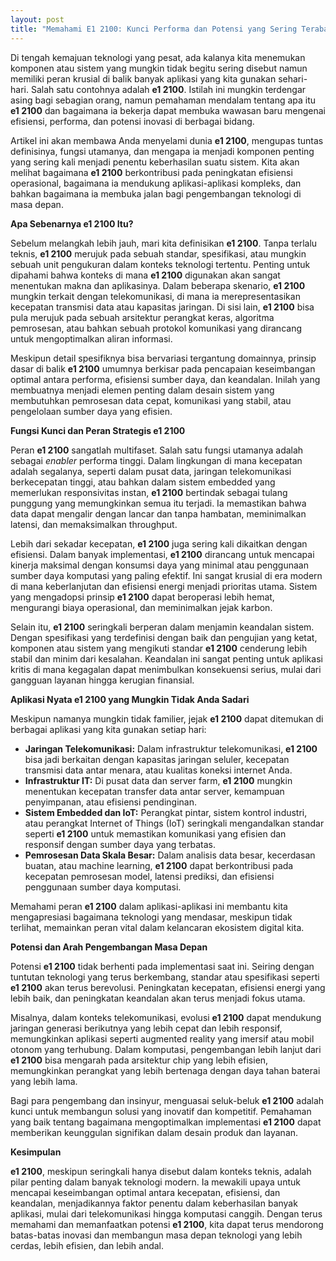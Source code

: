 ```yaml
---
layout: post
title: "Memahami E1 2100: Kunci Performa dan Potensi yang Sering Terabaikan"
---
```


Di tengah kemajuan teknologi yang pesat, ada kalanya kita menemukan komponen atau sistem yang mungkin tidak begitu sering disebut namun memiliki peran krusial di balik banyak aplikasi yang kita gunakan sehari-hari. Salah satu contohnya adalah **e1 2100**. Istilah ini mungkin terdengar asing bagi sebagian orang, namun pemahaman mendalam tentang apa itu **e1 2100** dan bagaimana ia bekerja dapat membuka wawasan baru mengenai efisiensi, performa, dan potensi inovasi di berbagai bidang.

Artikel ini akan membawa Anda menyelami dunia **e1 2100**, mengupas tuntas definisinya, fungsi utamanya, dan mengapa ia menjadi komponen penting yang sering kali menjadi penentu keberhasilan suatu sistem. Kita akan melihat bagaimana **e1 2100** berkontribusi pada peningkatan efisiensi operasional, bagaimana ia mendukung aplikasi-aplikasi kompleks, dan bahkan bagaimana ia membuka jalan bagi pengembangan teknologi di masa depan.

**Apa Sebenarnya e1 2100 Itu?**

Sebelum melangkah lebih jauh, mari kita definisikan **e1 2100**. Tanpa terlalu teknis, **e1 2100** merujuk pada sebuah standar, spesifikasi, atau mungkin sebuah unit pengukuran dalam konteks teknologi tertentu. Penting untuk dipahami bahwa konteks di mana **e1 2100** digunakan akan sangat menentukan makna dan aplikasinya. Dalam beberapa skenario, **e1 2100** mungkin terkait dengan telekomunikasi, di mana ia merepresentasikan kecepatan transmisi data atau kapasitas jaringan. Di sisi lain, **e1 2100** bisa pula merujuk pada sebuah arsitektur perangkat keras, algoritma pemrosesan, atau bahkan sebuah protokol komunikasi yang dirancang untuk mengoptimalkan aliran informasi.

Meskipun detail spesifiknya bisa bervariasi tergantung domainnya, prinsip dasar di balik **e1 2100** umumnya berkisar pada pencapaian keseimbangan optimal antara performa, efisiensi sumber daya, dan keandalan. Inilah yang membuatnya menjadi elemen penting dalam desain sistem yang membutuhkan pemrosesan data cepat, komunikasi yang stabil, atau pengelolaan sumber daya yang efisien.

**Fungsi Kunci dan Peran Strategis e1 2100**

Peran **e1 2100** sangatlah multifaset. Salah satu fungsi utamanya adalah sebagai *enabler* performa tinggi. Dalam lingkungan di mana kecepatan adalah segalanya, seperti dalam pusat data, jaringan telekomunikasi berkecepatan tinggi, atau bahkan dalam sistem embedded yang memerlukan responsivitas instan, **e1 2100** bertindak sebagai tulang punggung yang memungkinkan semua itu terjadi. Ia memastikan bahwa data dapat mengalir dengan lancar dan tanpa hambatan, meminimalkan latensi, dan memaksimalkan throughput.

Lebih dari sekadar kecepatan, **e1 2100** juga sering kali dikaitkan dengan efisiensi. Dalam banyak implementasi, **e1 2100** dirancang untuk mencapai kinerja maksimal dengan konsumsi daya yang minimal atau penggunaan sumber daya komputasi yang paling efektif. Ini sangat krusial di era modern di mana keberlanjutan dan efisiensi energi menjadi prioritas utama. Sistem yang mengadopsi prinsip **e1 2100** dapat beroperasi lebih hemat, mengurangi biaya operasional, dan meminimalkan jejak karbon.

Selain itu, **e1 2100** seringkali berperan dalam menjamin keandalan sistem. Dengan spesifikasi yang terdefinisi dengan baik dan pengujian yang ketat, komponen atau sistem yang mengikuti standar **e1 2100** cenderung lebih stabil dan minim dari kesalahan. Keandalan ini sangat penting untuk aplikasi kritis di mana kegagalan dapat menimbulkan konsekuensi serius, mulai dari gangguan layanan hingga kerugian finansial.

**Aplikasi Nyata e1 2100 yang Mungkin Tidak Anda Sadari**

Meskipun namanya mungkin tidak familier, jejak **e1 2100** dapat ditemukan di berbagai aplikasi yang kita gunakan setiap hari:

*   **Jaringan Telekomunikasi:** Dalam infrastruktur telekomunikasi, **e1 2100** bisa jadi berkaitan dengan kapasitas jaringan seluler, kecepatan transmisi data antar menara, atau kualitas koneksi internet Anda.
*   **Infrastruktur IT:** Di pusat data dan server farm, **e1 2100** mungkin menentukan kecepatan transfer data antar server, kemampuan penyimpanan, atau efisiensi pendinginan.
*   **Sistem Embedded dan IoT:** Perangkat pintar, sistem kontrol industri, atau perangkat Internet of Things (IoT) seringkali mengandalkan standar seperti **e1 2100** untuk memastikan komunikasi yang efisien dan responsif dengan sumber daya yang terbatas.
*   **Pemrosesan Data Skala Besar:** Dalam analisis data besar, kecerdasan buatan, atau machine learning, **e1 2100** dapat berkontribusi pada kecepatan pemrosesan model, latensi prediksi, dan efisiensi penggunaan sumber daya komputasi.

Memahami peran **e1 2100** dalam aplikasi-aplikasi ini membantu kita mengapresiasi bagaimana teknologi yang mendasar, meskipun tidak terlihat, memainkan peran vital dalam kelancaran ekosistem digital kita.

**Potensi dan Arah Pengembangan Masa Depan**

Potensi **e1 2100** tidak berhenti pada implementasi saat ini. Seiring dengan tuntutan teknologi yang terus berkembang, standar atau spesifikasi seperti **e1 2100** akan terus berevolusi. Peningkatan kecepatan, efisiensi energi yang lebih baik, dan peningkatan keandalan akan terus menjadi fokus utama.

Misalnya, dalam konteks telekomunikasi, evolusi **e1 2100** dapat mendukung jaringan generasi berikutnya yang lebih cepat dan lebih responsif, memungkinkan aplikasi seperti augmented reality yang imersif atau mobil otonom yang terhubung. Dalam komputasi, pengembangan lebih lanjut dari **e1 2100** bisa mengarah pada arsitektur chip yang lebih efisien, memungkinkan perangkat yang lebih bertenaga dengan daya tahan baterai yang lebih lama.

Bagi para pengembang dan insinyur, menguasai seluk-beluk **e1 2100** adalah kunci untuk membangun solusi yang inovatif dan kompetitif. Pemahaman yang baik tentang bagaimana mengoptimalkan implementasi **e1 2100** dapat memberikan keunggulan signifikan dalam desain produk dan layanan.

**Kesimpulan**

**e1 2100**, meskipun seringkali hanya disebut dalam konteks teknis, adalah pilar penting dalam banyak teknologi modern. Ia mewakili upaya untuk mencapai keseimbangan optimal antara kecepatan, efisiensi, dan keandalan, menjadikannya faktor penentu dalam keberhasilan banyak aplikasi, mulai dari telekomunikasi hingga komputasi canggih. Dengan terus memahami dan memanfaatkan potensi **e1 2100**, kita dapat terus mendorong batas-batas inovasi dan membangun masa depan teknologi yang lebih cerdas, lebih efisien, dan lebih andal.
